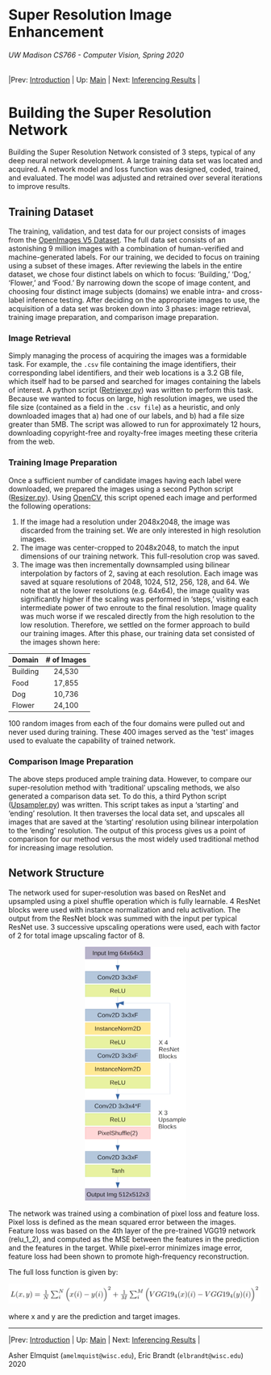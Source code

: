 # Super Resolution Image Enhancement
###### UW Madison CS766 - Computer Vision, Spring 2020

|Prev: [Introduction](SR_Introduction.md) | Up: [Main](SR_Main.md) | Next: [Inferencing Results](SR_Results.md) |

# Building the Super Resolution Network
Building the Super Resolution Network consisted of 3 steps, typical of any deep neural network development. A large training data set was located and acquired. A network model and loss function was designed, coded, trained, and evaluated. The model was adjusted and retrained over several iterations to improve results.

## Training Dataset
The training, validation, and test data for our project consists of images from the [OpenImages V5 Dataset](https://storage.googleapis.com/openimages/web/index.html). The full data set consists of an astonishing 9 million images with a combination of human-verified and machine-generated labels. For our training, we decided to focus on training using a subset of these images. After reviewing the labels in the entire dataset, we chose four distinct labels on which to focus: ‘Building,’
‘Dog,’ ‘Flower,’ and ‘Food.’ By narrowing down the scope of image content, and choosing four distinct image subjects (domains) we enable intra- and cross-label inference testing. After deciding on the appropriate images to use, the acquisition of a data set was broken down into 3 phases: image retrieval, training image preparation, and comparison image preparation.
### Image Retrieval
Simply managing the process of acquiring the images was a formidable task. For example, the ```.csv``` file
containing the image identifiers, their corresponding label identifiers, and their web locations is a 3.2 GB
file, which itself had to be parsed and searched for images containing the labels of interest. A python
script ([Retriever.py](https://github.com/elbrandt/CS766_Project/blob/master/dataset/Retriever/Retriever.py)) was written to perform this task. Because we wanted to focus on large, high resolution images, we used the file size (contained as a field in the ```.csv file```) as a heuristic, and only downloaded images that a) had one of our labels, and b) had a file size greater than 5MB. The script was allowed to run for approximately 12 hours, downloading copyright-free and royalty-free images meeting these criteria from the web.

### Training Image Preparation
Once a sufficient number of candidate images having each label were downloaded, we prepared the images
using a second Python script ([Resizer.py](https://github.com/elbrandt/CS766_Project/blob/master/dataset/Retriever/Resizer.py)). Using [OpenCV](https://opencv.org/), this script opened each image and performed the following operations:
1. If the image had a resolution under 2048x2048, the image was discarded from the training set. We are
only interested in high resolution images.
2. The image was center-cropped to 2048x2048, to match the input dimensions of our training network.
This full-resolution crop was saved.
3. The image was then incrementally downsampled using bilinear interpolation by factors of 2, saving at
each resolution. Each image was saved at square resolutions of 2048, 1024, 512, 256, 128, and 64.
We note that at the lower resolutions (e.g. 64x64), the image quality was significantly higher if the scaling
was performed in ‘steps,’ visiting each intermediate power of two enroute to the final resolution. Image
quality was much worse if we rescaled directly from the high resolution to the low resolution. Therefore, we
settled on the former approach to build our training images.
After this phase, our training data set consisted of the images shown here:

| Domain   | # of Images |
|----------|:-----------:|
| Building | 24,530      |
| Food     | 17,855      |
| Dog      | 10,736      |
| Flower   | 24,100      |

100 random images from each of the four domains were pulled out and never used during training. These 400 images served as the 'test' images used to evaluate the capability of trained network.

### Comparison Image Preparation
The above steps produced ample training data. However, to compare our super-resolution method with
‘traditional’ upscaling methods, we also generated a comparison data set. To do this, a third Python
script ([Upsampler.py](https://github.com/elbrandt/CS766_Project/blob/master/dataset/Retriever/Upsampler.py)) was written. This script takes as input a ‘starting’ and ‘ending’ resolution. It then
traverses the local data set, and upscales all images that are saved at the ‘starting’ resolution using bilinear
interpolation to the ‘ending’ resolution. The output of this process gives us a point of comparison for our
method versus the most widely used traditional method for increasing image resolution.

## Network Structure
The network used for super-resolution was based on ResNet and upsampled using
a pixel shuffle operation which is fully learnable. 4 ResNet blocks were used
with instance normalization and relu activation. The output from the ResNet
block was summed with the input per typical ResNet use. 3 successive upscaling
operations were used, each with factor of 2 for total image upscaling factor
of 8.


<p align="center">
  <img src="images/network/network_structure.png" width="200">
</p>

The network was trained using a combination of pixel loss and feature loss.
Pixel loss is defined as the mean squared error between the images. Feature loss
was based on the 4th layer of the pre-trained VGG19 network (relu_1_2), and
computed as the MSE between the features in the prediction and the features in
the target. While pixel-error minimizes image error, feature loss had been shown
to promote high-frequency reconstruction.

The full loss function is given by:

<img src="images/network/eqn_loss.png" width="500">

where x and y are the prediction and target images.

---

|Prev: [Introduction](SR_Introduction.md) | Up: [Main](SR_Main.md) | Next: [Inferencing Results](SR_Results.md) |

Asher Elmquist (```amelmquist@wisc.edu```), Eric Brandt (```elbrandt@wisc.edu```) 2020
